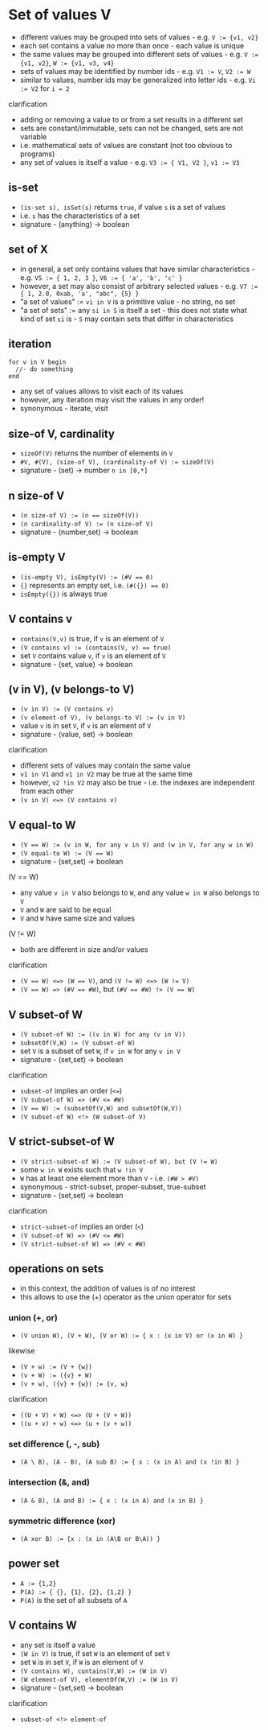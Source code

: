 
<!-- ======================================================================= -->
# Set of values V

* different values may be grouped into sets of values -
  e.g. `V := {v1, v2}`
* each set contains a value no more than once - each value is unique
* the same values may be grouped into different sets of values -
  e.g. `V := {v1, v2}`, `W := {v1, v3, v4}`
* sets of values may be identified by number ids -
  e.g. `V1 := V`, `V2 := W`
* similar to values, number ids may be generalized into letter ids -
  e.g. `Vi := V2` for `i = 2`

clarification

* adding or removing a value to or from a set results in a different set
* sets are constant/immutable, sets can not be changed, sets are not variable
* i.e. mathematical sets of values are constant (not too obvious to programs)
* any set of values is itself a value - e.g. `V3 := { V1, V2 }`, `v1 := V3`

<!-- ======================================================================= -->
## is-set

* `(is-set s), isSet(s)` returns `true`, if value `s` is a set of values
* i.e. `s` has the characteristics of a set
* signature - (anything) -> boolean

<!-- ======================================================================= -->
## set of X

* in general, a set only contains values that have similar characteristics -
  e.g. `V5 := { 1, 2, 3 }`, `V6 := { 'a', 'b', 'c' }`
* however, a set may also consist of arbitrary selected values -
  e.g. `V7 := { 1, 2.0, 0xab, 'a', "abc", {5} }`
* "a set of values" := `vi in V` is a primitive value - no string, no set
* "a set of sets" := any `si in S` is itself a set - this does not state what
  kind of set `si` is - `S` may contain sets that differ in characteristics

<!-- ======================================================================= -->
## iteration

```
for v in V begin
  //- do something
end
```

* any set of values allows to visit each of its values
* however, any iteration may visit the values in any order!
* synonymous - iterate, visit

<!-- ======================================================================= -->
## size-of V, cardinality

* `sizeOf(V)` returns the number of elements in `V`
* `#V, #(V), (size-of V), (cardinality-of V) := sizeOf(V)`
* signature - (set) -> number `n in [0,*]`

<!-- ======================================================================= -->
## n size-of V

* `(n size-of V) := (n == sizeOf(V))`
* `(n cardinality-of V) := (n size-of V)`
* signature - (number,set) -> boolean

<!-- ======================================================================= -->
## is-empty V

* `(is-empty V), isEmpty(V) := (#V == 0)`
* `{}` represents an empty set, i.e. `(#({}) == 0)`
* `isEmpty({})` is always true

<!-- ======================================================================= -->
## V contains v

* `contains(V,v)` is true, if `v` is an element of `V`
* `(V contains v) := (contains(V, v) == true)`
* set `V` contains value `v`, if `v` is an element of `V`
* signature - (set, value) -> boolean

<!-- ======================================================================= -->
## (v in V), (v belongs-to V)

* `(v in V) := (V contains v)`
* `(v element-of V), (v belongs-to V) := (v in V)`
* value `v` is in set `V`, if `v` is an element of `V`
* signature - (value, set) -> boolean

clarification

* different sets of values may contain the same value
* `v1 in V1` and `v1 in V2` may be true at the same time
* however, `v2 !in V2` may also be true -
  i.e. the indexes are independent from each other
* `(v in V) <=> (V contains v)`

<!-- ======================================================================= -->
## V equal-to W

* `(V == W) := (v in W, for any v in V) and (w in V, for any w in W)`
* `(V equal-to W) := (V == W)`
* signature - (set,set) -> boolean

(V == W)

* any value `v in V` also belongs to `W`, and
  any value `w in W` also belongs to `V`
* `V` and `W` are said to be equal
* `V` and `W` have same size and values

(V != W)

* both are different in size and/or values

clarification

* `(V == W) <=> (W == V)`, and `(V != W) <=> (W != V)`
* `(V == W) => (#V == #W)`, but `(#V == #W) !> (V == W)`

<!-- ======================================================================= -->
## V subset-of W

* `(V subset-of W) := ((v in W) for any (v in V))`
* `subsetOf(V,W) := (V subset-of W)`
* set `V` is a subset of set `W`, if `v in W` for any `v in V`
* signature - (set,set) -> boolean

clarification

* `subset-of` implies an order (`<=`)
* `(V subset-of W) => (#V <= #W)`
* `(V == W) := (subsetOf(V,W) and subsetOf(W,V))`
* `(V subset-of W) <!> (W subset-of V)`

<!-- ======================================================================= -->
## V strict-subset-of W

* `(V strict-subset-of W) := (V subset-of W), but (V != W)`
* some `w in W` exists such that `w !in V`
* `W` has at least one element more than `V` - i.e. `(#W > #V)`
* synonymous - strict-subset, proper-subset, true-subset
* signature - (set,set) -> boolean

clarification

* `strict-subset-of` implies an order (`<`)
* `(V subset-of W) => (#V <= #W)`
* `(V strict-subset-of W) => (#V < #W)`

<!-- ======================================================================= -->
## operations on sets

* in this context, the addition of values is of no interest
* this allows to use the (+) operator as the union operator for sets

### union (+, or)

* `(V union W), (V + W), (V or W) := { x : (x in V) or (x in W) }`

likewise

* `(V + w) := (V + {w})`
* `(v + W) := ({v} + W)`
* `(v + w), ({v} + {w}) := {v, w}`

clarification

* `((U + V) + W) <=> (U + (V + W))`
* `((u + v) + w) <=> (u + (v + w))`

### set difference (\, -, sub)

* `(A \ B), (A - B), (A sub B) := { x : (x in A) and (x !in B) }`

### intersection (&, and)

* `(A & B), (A and B) := { x : (x in A) and (x in B) }`

### symmetric difference (xor)

* `(A xor B) := {x : (x in (A\B or B\A)) }`

<!-- ======================================================================= -->
## power set

* `A := {1,2}`
* `P(A) := { {}, {1}, {2}, {1,2} }`
* `P(A)` is the set of all subsets of `A`

<!-- ======================================================================= -->
## V contains W

* any set is itself a value
* `(W in V)` is true, if set `W` is an element of set `V`
* set `W` is in set `V`, if `W` is an element of `V`
* `(V contains W), contains(V,W) := (W in V)`
* `(W element-of V), elementOf(W,V) := (W in V)`
* signature - (set,set) -> boolean

clarification

* `subset-of <!> element-of`

